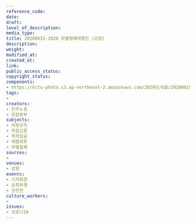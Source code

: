 ```yaml
---
reference_code: 
date: 
draft: 
level_of_description: 
media_type: 
title: 20200615-2020 차별철폐대행진 (강원)
description: 
weight: 
modified_at: 
created_at: 
link: 
public_access_status: 
copyright_status: 
components:
- https://kctu-photo.s3.ap-northeast-2.amazonaws.com/2020년/6월/20200615-2020+차별철폐대행진+(강원)/_DSC6400.jpg
tags:
- 
creators:
- 민주노총
- 강원본부
subjects:
- 비정규직
- 직접고용
- 최저임금
- 재벌외투
- 차별철폐
sources:
- 
venues:
- 강원
events:
- 기자회견
- 순회투쟁
- 선전전
culture_workers:
- 
issues:
- 코로나19
---
```

